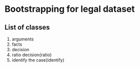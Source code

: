 <h1><b>Bootstrapping for legal dataset</b></h1>
<h2><b>List of classes</b></h2>
<ol><li>arguments</li><li>facts</li><li>decision</li><li>ratio decision(ratio)</li><li>identify the case(identify)</li></ol>
